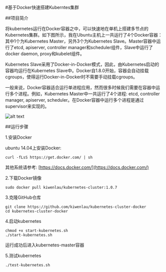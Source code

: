 #基于Docker快速搭建Kuberntes集群


##项目简介

将kubernetes运行在Docker容器之中，可以快速地在单机上搭建多节点的Kubernetes集群。如下图所示，我在Ubuntu主机上一共运行了4个Docker容器：其中1个为Kubernetes Master，另外3个为Kubernetes Slave。Master容器中运行了etcd, apiserver, controller manager和scheduler组件，Slave中运行了docker daemon, proxy和kubelet组件。

Kubernetes Slave采用了Docker-in-Docker模式，因此，由Kubernetes启动的容器均运行在Kubernetes Slave中。Docker自1.8.0开始，容器会自动挂载cgroups，使得运行Docker-in-Docker时不需要手动挂载cgroups。

一般来说，Docker容器适合运行单进程应用，然而很多时候我们需要在容器中运行多个进程。例如，Kubernetes Master中一共运行了4个进程: etcd, controller manager, apiserver, scheduler。在Docker容器中运行多个进程是通过supervisor来实现的。

![alt text](https://github.com/kiwenlau/kubernetes-cluster-docker/raw/master/kubernetes-cluster-docker.png)


##运行步骤

1.安装Docker

ubuntu 14.04上安装Docker: 

```
curl -fLsS https://get.docker.com/ | sh
```

其他系统请参考: [https://docs.docker.com/](https://docs.docker.com/)

2.下载Docker镜像

```
sudo docker pull kiwenlau/kubernetes-cluster:1.0.7
```

3.克隆GitHub仓库

```
git clone https://github.com/kiwenlau/kubernetes-cluster-docker
cd kubernetes-cluster-docker
```

4.启动kubernetes

```
chmod +x start-kubernetes.sh
./start-kubernetes.sh 
```

运行成功后进入kubernetes-master容器

5.测试kubernetes

```
./test-kubernetes.sh
```